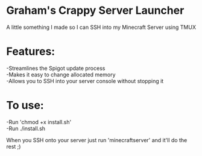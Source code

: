 # Graham's Crappy Server Launcher
A little something I made so I can SSH into my Minecraft Server using TMUX 

# Features:  
-Streamlines the Spigot update process  
-Makes it easy to change allocated memory  
-Allows you to SSH into your server console without stopping it  

# To use:   
-Run 'chmod +x install.sh'  
-Run ./install.sh  

When you SSH onto your server just run 'minecraftserver' and it'll do the rest ;)  
